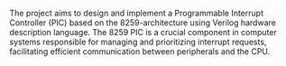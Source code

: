 The project aims to design and implement a Programmable Interrupt Controller (PIC) based on the 8259-architecture using Verilog hardware description language. The 8259 PIC is a crucial component in computer systems responsible for managing and prioritizing interrupt requests, facilitating efficient communication between peripherals and the CPU.

